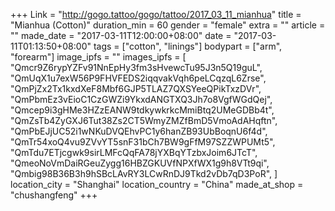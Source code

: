 +++
Link = "http://gogo.tattoo/gogo/tattoo/2017_03_11_mianhua"
title = "Mianhua (Cotton)"
duration_min = 60
gender = "female"
extra = ""
article = ""
made_date = "2017-03-11T12:00:00+08:00"
date = "2017-03-11T01:13:50+08:00"
tags = ["cotton", "linings"]
bodypart = ["arm", "forearm"]
image_ipfs = ""
images_ipfs = [  "Qmcr9Z6rypYZFv91NnEpHy3fm3sHvewcTu95J3n5Q19guL",
  "QmUqX1u7exW56P9FHVFEDS2iqqvakVqh6peLCqzqL6Zrse",
  "QmPjZx2Tx1kxdXeF8Mbf6GJP5TLAZ7QXSYeeQPikTxzDVr",
  "QmPbmEz3vEioC1CzGWZi9YkxdANGTXQ3Jh7o8VgfWGdQej",
  "Qmcep9i3gHMe3HZzEANW9tdkywkrkcMmiBtq2UMeGDBb4t",
  "QmZsTb4ZyGXJ6Tut38Zs2CT5WmyZMZfBmD5VmoAdAHqftn",
  "QmPbEJjUC52i1wNKuDVQEhvPC1y6hanZB93UbBoqnU6f4d",
  "QmTr54xoQ4vu9ZVvYT5snF31bCh7BW9gFfM97SZZWPUMt5",
  "QmTdu7ETjcgwk9sirLMFcQqFA78jYXBqYTzbxJoim6JTcT",
  "QmeoNoVmDaiRGeuZygg16HBZGKUVfNPXfWX1g9h8VTt9qi",
  "Qmbig98B36B3h9hSBcLAvRY3LCwRnDJ9Tkd2vDb7qD3PoR",
]
location_city = "Shanghai"
location_country = "China"
made_at_shop = "chushangfeng"
+++
